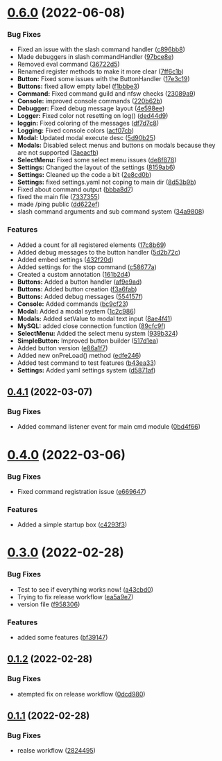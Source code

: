 # [0.6.0](https://github.com/Greazi-Times/Discord_Bot_Foundation/compare/v0.5.0...v0.6.0) (2022-06-08)


### Bug Fixes

* Fixed an issue with the slash command handler ([c896bb8](https://github.com/Greazi-Times/Discord_Bot_Foundation/commit/c896bb8a180536c3ccb239b249f7fab9ca97f53f))
* Made debuggers in slash commandHandler ([97bce8e](https://github.com/Greazi-Times/Discord_Bot_Foundation/commit/97bce8e2bc09d589569610050ee0d11188530590))
* Removed eval command ([36722d5](https://github.com/Greazi-Times/Discord_Bot_Foundation/commit/36722d515d8dad6600ac1b8dcd02512138e674ae))
* Renamed register methods to make it more clear ([7ff6c1b](https://github.com/Greazi-Times/Discord_Bot_Foundation/commit/7ff6c1b08eb349c855f9782301608eaa92bac59d))
* **Button:** Fixed some issues with the ButtonHandler ([17e3c19](https://github.com/Greazi-Times/Discord_Bot_Foundation/commit/17e3c1927c2c36e778e1fa714d82dbc0cb2864c5))
* **Buttons:** fixed allow empty label ([f1bbbe3](https://github.com/Greazi-Times/Discord_Bot_Foundation/commit/f1bbbe360ce61a613e6bb9ded2e31d586b33a6af))
* **Command:** Fixed command guild and nfsw checks ([23089a9](https://github.com/Greazi-Times/Discord_Bot_Foundation/commit/23089a95305bb776b46e49fc39eacf768e5b8d17))
* **Console:** improved console commands ([220b62b](https://github.com/Greazi-Times/Discord_Bot_Foundation/commit/220b62be291f005c1bf17768eb9106b5b891822b))
* **Debugger:** Fixed debug message layout ([4e598ee](https://github.com/Greazi-Times/Discord_Bot_Foundation/commit/4e598eeb2506809cd0c3c55d080ba5a570d0305c))
* **Logger:** Fixed color not resetting on log() ([ded44d9](https://github.com/Greazi-Times/Discord_Bot_Foundation/commit/ded44d93b11be55635ea81227c0babfc3ee7f411))
* **loggin:** Fixed coloring of the messages ([df7d7c8](https://github.com/Greazi-Times/Discord_Bot_Foundation/commit/df7d7c88597a70f200fb8d3185ee203058ba8636))
* **Logging:** Fixed console colors ([acf07cb](https://github.com/Greazi-Times/Discord_Bot_Foundation/commit/acf07cb56c1bed66845d522f096ecbfa60c2968e))
* **Modal:** Updated modal execute desc ([5d90b25](https://github.com/Greazi-Times/Discord_Bot_Foundation/commit/5d90b25d8c381d65a032c8b0a0f3af31a6ec385f))
* **Modals:** Disabled select menus and buttons on modals because they are not supported ([3aeacfb](https://github.com/Greazi-Times/Discord_Bot_Foundation/commit/3aeacfbf50f1936090048c0fe95a5c5862ff1156))
* **SelectMenu:** Fixed some select menu issues ([de8f878](https://github.com/Greazi-Times/Discord_Bot_Foundation/commit/de8f878f06786572b71d2beca357bdbbb4eb2157))
* **Settings:** Changed the layout of the settings ([8159ab6](https://github.com/Greazi-Times/Discord_Bot_Foundation/commit/8159ab6837ff1e581a49622efd649ef351eac8c2))
* **Settings:** Cleaned up the code a bit ([2e8cd0b](https://github.com/Greazi-Times/Discord_Bot_Foundation/commit/2e8cd0be447eec93c04e9aa766ec4dc3ee4f054b))
* **Settings:** fixed settings.yaml not coping to main dir ([8d53b9b](https://github.com/Greazi-Times/Discord_Bot_Foundation/commit/8d53b9b9386ea60447e143f8b89fd454f0c7269c))
* Fixed about command output ([bbba8d7](https://github.com/Greazi-Times/Discord_Bot_Foundation/commit/bbba8d7408bef494c57b57ffc768bf58d9fcaa40))
* fixed the main file ([7337355](https://github.com/Greazi-Times/Discord_Bot_Foundation/commit/733735533b39542bc1d002b81e7d3992d1a38750))
* made /ping public ([dd622ef](https://github.com/Greazi-Times/Discord_Bot_Foundation/commit/dd622ef61f4f3ca3f639f111d5751911c6b4703e))
* slash command arguments and sub command system ([34a9808](https://github.com/Greazi-Times/Discord_Bot_Foundation/commit/34a9808300e4626a9ff40d6a1582849d4064895e))


### Features

* Added a count for all registered elements ([17c8b69](https://github.com/Greazi-Times/Discord_Bot_Foundation/commit/17c8b69d530026f7a8af020a740881e9aa11d7bf))
* Added debug messages to the button handler ([5d2b72c](https://github.com/Greazi-Times/Discord_Bot_Foundation/commit/5d2b72ccaf401c3ab85583c0546ab5664be49e87))
* Added embed settings ([432f20d](https://github.com/Greazi-Times/Discord_Bot_Foundation/commit/432f20da3372071c2854404e3a8f099a63e929c6))
* Added settings for the stop command ([c58677a](https://github.com/Greazi-Times/Discord_Bot_Foundation/commit/c58677aea63de7b70c5d6abdc5a5a65b84ae64e5))
* Created a custom annotation ([161b2d4](https://github.com/Greazi-Times/Discord_Bot_Foundation/commit/161b2d4d55f3b4327a6ced311a187466525f91f6))
* **Buttons:** Added a button handler ([af9e9ad](https://github.com/Greazi-Times/Discord_Bot_Foundation/commit/af9e9ad4c368c34e768fc8674d109efa42f77dd4))
* **Buttons:** Added button creation ([f3a6fab](https://github.com/Greazi-Times/Discord_Bot_Foundation/commit/f3a6fabafe4552397487efad4ef98f18270ae7d1))
* **Buttons:** Added debug messages ([554157f](https://github.com/Greazi-Times/Discord_Bot_Foundation/commit/554157f91d19e5a36c7f5c483aea3b74730c801a))
* **Console:** Added commands ([bc9cf23](https://github.com/Greazi-Times/Discord_Bot_Foundation/commit/bc9cf23cee4eeb145c72dcf0c41d48ce4b9e162e))
* **Modal:** Added a modal system ([1c2c986](https://github.com/Greazi-Times/Discord_Bot_Foundation/commit/1c2c986bd9ecc08703adbdae58c297435b652481))
* **Modals:** Added setValue to modal text input ([8ae4f41](https://github.com/Greazi-Times/Discord_Bot_Foundation/commit/8ae4f4108dc663a08be272fc10325037422c5b8b))
* **MySQL:** added close connection function ([89cfc9f](https://github.com/Greazi-Times/Discord_Bot_Foundation/commit/89cfc9f6b24f658ae3bb9c8023e28c6e28558615))
* **SelectMenu:** Added the select menu system ([939b324](https://github.com/Greazi-Times/Discord_Bot_Foundation/commit/939b3245fc14e98afd179d09c97e929498c9a366))
* **SimpleButton:** Improved button builder ([517d1ea](https://github.com/Greazi-Times/Discord_Bot_Foundation/commit/517d1eafadb35f028572540ef0bbbdce65c49170))
* Added button version ([e86a1f7](https://github.com/Greazi-Times/Discord_Bot_Foundation/commit/e86a1f78f24a274b7e156d1fa9fd0015677ad799))
* Added new onPreLoad() method ([edfe246](https://github.com/Greazi-Times/Discord_Bot_Foundation/commit/edfe24634e6481907b8a75f04c3cbe60cd778b6d))
* Added test command to test features ([b43ea33](https://github.com/Greazi-Times/Discord_Bot_Foundation/commit/b43ea33051a47f1105e312fa8909e54bffb6d456))
* **Settings:** Added yaml settings system ([d5871af](https://github.com/Greazi-Times/Discord_Bot_Foundation/commit/d5871afb998f23f23861a1772bd00eb4106cf7f5))

## [0.4.1](https://github.com/Greazi-Times/Discord_Bot_Foundation/compare/v0.4.0...v0.4.1) (2022-03-07)


### Bug Fixes

* Added command listener event for main cmd module ([0bd4f66](https://github.com/Greazi-Times/Discord_Bot_Foundation/commit/0bd4f668338bfc499fe75591d6344ccf33c569f1))



# [0.4.0](https://github.com/Greazi-Times/Discord_Bot_Foundation/compare/v0.3.0...v0.4.0) (2022-03-06)


### Bug Fixes

* Fixed command registration issue ([e669647](https://github.com/Greazi-Times/Discord_Bot_Foundation/commit/e669647bd937ef74d700b4c41ed64b5db77b5fd2))


### Features

* Added a simple startup box ([c4293f3](https://github.com/Greazi-Times/Discord_Bot_Foundation/commit/c4293f3c278f1013c201ad6cca3b269dae810529))



# [0.3.0](https://github.com/Greazi-Times/Discord_Bot_Foundation/compare/v0.1.2...v0.3.0) (2022-02-28)


### Bug Fixes

* Test to see if everything works now! ([a43cbd0](https://github.com/Greazi-Times/Discord_Bot_Foundation/commit/a43cbd0c299c1b490c14fbd9c9df03a9cda42d6e))
* Trying to fix release workflow ([ea5a9e7](https://github.com/Greazi-Times/Discord_Bot_Foundation/commit/ea5a9e76b368f273d7e99e5ee5c75a0c2bdf8ff4))
* version file ([f958306](https://github.com/Greazi-Times/Discord_Bot_Foundation/commit/f958306e3160d277ddb67bf7029dcd966d2b764b))


### Features

* added some features ([bf39147](https://github.com/Greazi-Times/Discord_Bot_Foundation/commit/bf39147b2eddbfb1685aa0b455f5c3e28fc6960d))



## [0.1.2](https://github.com/Greazi-Times/Discord_Bot_Foundation/compare/v0.1.1...v0.1.2) (2022-02-28)


### Bug Fixes

* atempted fix on release workflow ([0dcd980](https://github.com/Greazi-Times/Discord_Bot_Foundation/commit/0dcd980dd89189ffd2a583ff6168ff8de2208841))



## [0.1.1](https://github.com/Greazi-Times/Discord_Bot_Foundation/compare/v0.1.0...v0.1.1) (2022-02-28)


### Bug Fixes

* realse workflow ([2824495](https://github.com/Greazi-Times/Discord_Bot_Foundation/commit/2824495a1bcee51f353e48f7dd8ec70cec62c9bb))



